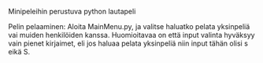 Minipeleihin perustuva python lautapeli

Pelin pelaaminen: Aloita MainMenu.py, ja valitse haluatko pelata yksinpeliä vai muiden henkilöiden kanssa. 
Huomioitavaa on että input valinta hyväksyy vain pienet kirjaimet, eli jos haluaa pelata yksinpeliä niin input tähän olisi s eikä S.
